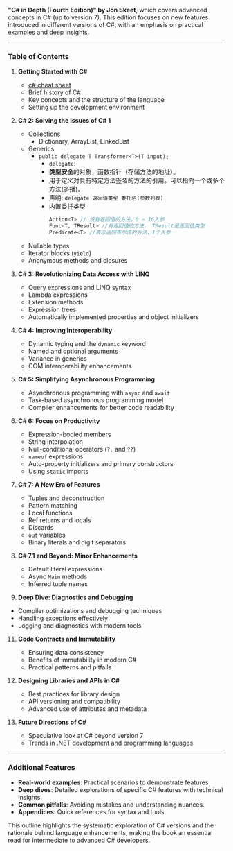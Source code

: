  **"C# in Depth (Fourth Edition)" by Jon Skeet**, which covers advanced concepts in C# (up to version 7). This edition focuses on new features introduced in different versions of C#, with an emphasis on practical examples and deep insights. 

---

### **Table of Contents**  
1. **Getting Started with C#**
   - [c# cheat sheet](https://quickref.me/cs.html)
   - Brief history of C#  
   - Key concepts and the structure of the language  
   - Setting up the development environment  

3. **C# 2: Solving the Issues of C# 1**
   - [Collections](https://learn.microsoft.com/en-us/dotnet/api/system.collections.generic?view=net-9.0)
      - Dictionary, ArrayList, LinkedList
   - Generics 
        - `public delegate T Transformer<T>(T input);`
            - `delegate`:
            - **类型安全**的对象，函数指针（存储方法的地址）。
            - 用于定义对具有特定方法签名的方法的引用。可以指向一个或多个方法(多播)。
            - 声明: `delegate 返回值类型 委托名(参数列表)`
            - 内置委托类型
                ```csharp
                Action<T> // 没有返回值的方法，0 ~ 16入参
                Func<T, TResult> //有返回值的方法， TResult是返回值类型
                Predicate<T> //表示返回布尔值的方法，1个入参
                ```
   - Nullable types  
   - Iterator blocks (`yield`)  
   - Anonymous methods and closures  

4. **C# 3: Revolutionizing Data Access with LINQ**  
   - Query expressions and LINQ syntax  
   - Lambda expressions  
   - Extension methods  
   - Expression trees  
   - Automatically implemented properties and object initializers  

5. **C# 4: Improving Interoperability**  
   - Dynamic typing and the `dynamic` keyword  
   - Named and optional arguments  
   - Variance in generics  
   - COM interoperability enhancements  

6. **C# 5: Simplifying Asynchronous Programming**  
   - Asynchronous programming with `async` and `await`  
   - Task-based asynchronous programming model  
   - Compiler enhancements for better code readability  

7. **C# 6: Focus on Productivity**  
   - Expression-bodied members  
   - String interpolation  
   - Null-conditional operators (`?.` and `??`)  
   - `nameof` expressions  
   - Auto-property initializers and primary constructors  
   - Using `static` imports  

8. **C# 7: A New Era of Features**  
   - Tuples and deconstruction  
   - Pattern matching  
   - Local functions  
   - Ref returns and locals  
   - Discards  
   - `out` variables  
   - Binary literals and digit separators  

9. **C# 7.1 and Beyond: Minor Enhancements**  
   - Default literal expressions  
   - Async `Main` methods  
   - Inferred tuple names  

10. **Deep Dive: Diagnostics and Debugging**  
   - Compiler optimizations and debugging techniques  
   - Handling exceptions effectively  
   - Logging and diagnostics with modern tools  

11. **Code Contracts and Immutability**  
    - Ensuring data consistency  
    - Benefits of immutability in modern C#  
    - Practical patterns and pitfalls  

12. **Designing Libraries and APIs in C#**  
    - Best practices for library design  
    - API versioning and compatibility  
    - Advanced use of attributes and metadata  

13. **Future Directions of C#**  
    - Speculative look at C# beyond version 7  
    - Trends in .NET development and programming languages  

---

### **Additional Features**
- **Real-world examples**: Practical scenarios to demonstrate features.  
- **Deep dives**: Detailed explorations of specific C# features with technical insights.  
- **Common pitfalls**: Avoiding mistakes and understanding nuances.  
- **Appendices**: Quick references for syntax and tools.

This outline highlights the systematic exploration of C# versions and the rationale behind language enhancements, making the book an essential read for intermediate to advanced C# developers.
